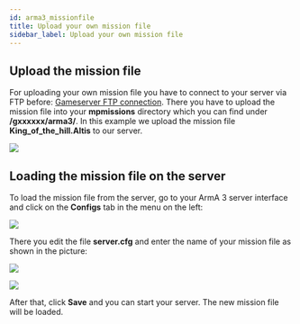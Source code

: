 ```yaml
---
id: arma3_missionfile
title: Upload your own mission file
sidebar_label: Upload your own mission file
---
```



## Upload the mission file

For uploading your own mission file you have to connect to your server via FTP before: [Gameserver FTP connection](gameserver_ftpaccess.md).
There you have to upload the mission file into your **mpmissions** directory which you can find under **/gxxxxxx/arma3/**.
In this example we upload the mission file **King_of_the_hill.Altis** to our server.

![](https://screensaver01.zap-hosting.com/index.php/s/fTdEH3eqWqXmb5N/preview)


## Loading the mission file on the server

To load the mission file from the server, go to your ArmA 3 server interface and click on the **Configs** tab in the menu on the left:

![](https://screensaver01.zap-hosting.com/index.php/s/9WqRcjKQ3TLdXmJ/preview)

There you edit the file **server.cfg** and enter the name of your mission file as shown in the picture: 

![](https://screensaver01.zap-hosting.com/index.php/s/TtWgBPMe47dy3kS/preview)

![](https://screensaver01.zap-hosting.com/index.php/s/3p4EXwbaixPefse/preview)

After that, click **Save** and you can start your server. The new mission file will be loaded.
